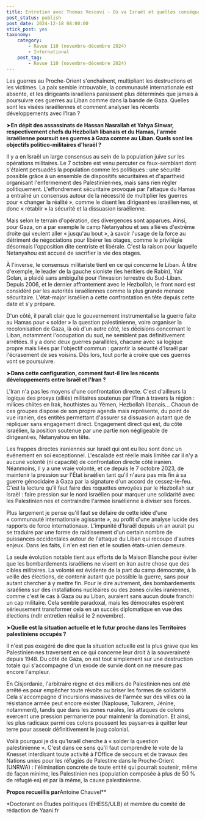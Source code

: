 ```yaml
---
title: Entretien avec Thomas Vescovi - Où va Israël et quelles conséquences pour les peuples de la région ?
post_status: publish
post_date: 2024-12-18 08:00:00
stick_post: yes
taxonomy:
    category:
        - Revue 110 (novembre-décembre 2024)
        - International
    post_tag:
        - Revue 110 (novembre-décembre 2024)
---
```


Les guerres au Proche-Orient s'enchaînent, multipliant les destructions et les victimes. La paix semble introuvable, la communauté internationale est absente, et les dirigeants israéliens paraissent plus déterminés que jamais à poursuivre ces guerres au Liban comme dans la bande de Gaza. Quelles sont les visées israéliennes et comment analyser les récents développements avec l'Iran ?

➤**En dépit des assassinats de Hassan Nasrallah et Yahya Sinwar, respectivement chefs du Hezbollah libanais et du Hamas, l'armée israélienne poursuit ses guerres à Gaza comme au Liban. Quels sont les objectifs politico-militaires d'Israël ?**

Il y a en Israël un large consensus au sein de la population juive sur les opérations militaires. Le 7 octobre est venu percuter ce faux-semblant dont s'étaient persuadés la population comme les politiques : une sécurité possible grâce à un ensemble de dispositifs sécuritaires et d'apartheid organisant l'enfermement des Palestinien·nes, mais sans rien régler politiquement. L'effondrement sécuritaire provoqué par l'attaque du Hamas a entraîné un consensus autour de la nécessité de multiplier les guerres pour « changer la réalité », comme le disent les dirigeant·es israélien·nes, et donc « rétablir » la sécurité et la dissuasion israélienne.

Mais selon le terrain d'opération, des divergences sont apparues. Ainsi, pour Gaza, on a par exemple le camp Netanyahou et ses allié·es d'extrême droite qui veulent aller « jusqu'au bout », à savoir l'usage de la force au détriment de négociations pour libérer les otages, comme le privilégie désormais l'opposition dite centriste et libérale. C'est la raison pour laquelle Netanyahou est accusé de sacrifier la vie des otages.

À l'inverse, le consensus militariste tient en ce qui concerne le Liban. À titre d'exemple, le leader de la gauche sioniste (les héritiers de Rabin), Yair Golan, a plaidé sans ambiguïté pour l'invasion terrestre du Sud-Liban. Depuis 2006, et le dernier affrontement avec le Hezbollah, le front nord est considéré par les autorités israéliennes comme la plus grande menace sécuritaire. L'état-major israélien a cette confrontation en tête depuis cette date et s'y prépare.

D'un côté, il paraît clair que le gouvernement instrumentalise la guerre faite au Hamas pour « solder » la question palestinienne, voire organiser la recolonisation de Gaza, là où d'un autre côté, les décisions concernant le Liban, notamment l'occupation du sud, ne semblent pas définitivement arrêtées. Il y a donc deux guerres parallèles, chacune avec sa logique propre mais liées par l'objectif commun : garantir la sécurité d'Israël par l'écrasement de ses voisins. Dès lors, tout porte à croire que ces guerres vont se poursuivre.

➤**Dans cette configuration, comment faut-il lire les récents développements entre Israël et l'Iran ?**

L'Iran n'a pas les moyens d'une confrontation directe. C'est d'ailleurs la logique des proxys (alliés) militaires soutenus par l'Iran à travers la région : milices chiites en Irak, houthistes au Yémen, Hezbollah libanais\... Chacun de ces groupes dispose de son propre agenda mais représente, du point de vue iranien, des entités permettant d'assurer sa dissuasion autant que de répliquer sans engagement direct. Engagement direct qui est, du côté israélien, la position soutenue par une partie non négligeable de dirigeant·es, Netanyahou en tête.

Les frappes directes iraniennes sur Israël qui ont eu lieu sont donc un événement en soi exceptionnel. L'escalade est réelle mais limitée car il n'y a aucune volonté (ni capacité) de confrontation directe côté iranien. Néanmoins, il y a une vraie volonté, et ce depuis le 7 octobre 2023, de maintenir la pression sur l'État israélien tant qu'il n'aura pas mis fin à sa guerre génocidaire à Gaza par la signature d'un accord de cessez-le-feu. C'est la lecture qu'il faut faire des roquettes envoyées par le Hezbollah sur Israël : faire pression sur le nord israélien pour marquer une solidarité avec les Palestinien·nes et contraindre l'armée israélienne à diviser ses forces.

Plus largement je pense qu'il faut se défaire de cette idée d'une « communauté internationale agissante », au profit d'une analyse lucide des rapports de force internationaux. L'impunité d'Israël depuis un an aurait pu se traduire par une forme de raidissement d'un certain nombre de puissances occidentales autour de l'attaque du Liban qui recoupe d'autres enjeux. Dans les faits, il n'en est rien et le soutien états-unien demeure.

La seule évolution notable tient aux efforts de la Maison Blanche pour éviter que les bombardements israéliens ne visent en Iran autre chose que des cibles militaires. La volonté est évidente de la part du camp démocrate, à la veille des élections, de contenir autant que possible la guerre, sans pour autant chercher à y mettre fin. Pour le dire autrement, des bombardements israéliens sur des installations nucléaires ou des zones civiles iraniennes, comme c'est le cas à Gaza ou au Liban, auraient sans aucun doute franchi un cap militaire. Cela semble paradoxal, mais les démocrates espèrent sérieusement transformer cela en un succès diplomatique en vue des élections (ndlr entretien réalisé le 2 novembre).

➤**Quelle est la situation actuelle et le futur proche dans les Territoires palestiniens occupés ?**

Il n'est pas exagéré de dire que la situation actuelle est la plus grave que les Palestinien·nes traversent en ce qui concerne leur droit à la souveraineté depuis 1948. Du côté de Gaza, on est tout simplement sur une destruction totale qui s'accompagne d'un exode de survie dont on ne mesure pas encore l'ampleur.

En Cisjordanie, l'arbitraire règne et des milliers de Palestinien·nes ont été arrêté·es pour empêcher toute révolte ou briser les formes de solidarité. Cela s'accompagne d'incursions massives de l'armée sur des villes où la résistance armée peut encore exister (Naplouse, Tulkarem, Jénine, notamment), tandis que dans les zones rurales, les attaques de colons exercent une pression permanente pour maintenir la domination. Et ainsi, les plus radicaux parmi ces colons poussent les paysan·es à quitter leur terre pour asseoir définitivement le joug colonial.

Voilà pourquoi je dis qu'Israël cherche à « solder la question palestinienne ». C'est dans ce sens qu'il faut comprendre le vote de la Knesset interdisant toute activité à l'Office de secours et de travaux des Nations unies pour les réfugiés de Palestine dans le Proche-Orient (UNRWA) : l'élimination concrète de toute entité qui pourrait soutenir, même de façon minime, les Palestinien·nes (population composée à plus de 50 % de réfugié·es) et par là même, la cause palestinienne.

**Propos recueillis par**Antoine Chauvel**

\*Doctorant en Études politiques (EHESS/ULB) et membre du comité de rédaction de Yaani.fr
